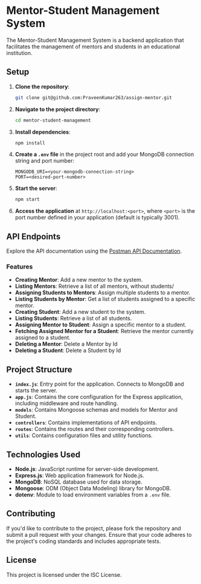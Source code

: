 # Mentor-Student Management System

The Mentor-Student Management System is a backend application that facilitates the management of mentors and students in an educational institution.

## Setup

1. **Clone the repository**:
    ```bash
    git clone git@github.com:PraveenKumar263/assign-mentor.git
    ```
2. **Navigate to the project directory**:
    ```bash
    cd mentor-student-management
    ```
3. **Install dependencies**:
    ```bash
    npm install
    ```
4. **Create a `.env` file** in the project root and add your MongoDB connection string and port number:
    ```env
    MONGODB_URI=<your-mongodb-connection-string>
    PORT=<desired-port-number>
    ```
5. **Start the server**:
    ```bash
    npm start
    ```
6. **Access the application** at `http://localhost:<port>`, where `<port>` is the port number defined in your application (default is typically 3001).

## API Endpoints

Explore the API documentation using the [Postman API Documentation](https://documenter.getpostman.com/view/37599009/2sAXjM3BEF).

### Features

- **Creating Mentor**: Add a new mentor to the system.
- **Listing Mentors**: Retrieve a list of all mentors, without students/
- **Assigning Students to Mentors**: Assign multiple students to a mentor.
- **Listing Students by Mentor**: Get a list of students assigned to a specific mentor.
- **Creating Student**: Add a new student to the system.
- **Listing Students**: Retrieve a list of all students.
- **Assigning Mentor to Student**: Assign a specific mentor to a student.
- **Fetching Assigned Mentor for a Student**: Retrieve the mentor currently assigned to a student.
- **Deleting a Mentor**: Delete a Mentor by Id
- **Deleting a Student**: Delete a Student by Id

## Project Structure

- **`index.js`**: Entry point for the application. Connects to MongoDB and starts the server.
- **`app.js`**: Contains the core configuration for the Express application, including middleware and route handling.
- **`models`**: Contains Mongoose schemas and models for Mentor and Student.
- **`controllers`**: Contains implementations of API endpoints.
- **`routes`**: Contains the routes and their corresponding controllers.
- **`utils`**: Contains configuration files and utility functions.

## Technologies Used

- **Node.js**: JavaScript runtime for server-side development.
- **Express.js**: Web application framework for Node.js.
- **MongoDB**: NoSQL database used for data storage.
- **Mongoose**: ODM (Object Data Modeling) library for MongoDB.
- **dotenv**: Module to load environment variables from a `.env` file.

## Contributing

If you'd like to contribute to the project, please fork the repository and submit a pull request with your changes. Ensure that your code adheres to the project's coding standards and includes appropriate tests.

## License

This project is licensed under the ISC License.
